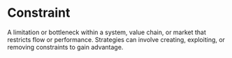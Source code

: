 # Constraint

A limitation or bottleneck within a system, value chain, or market that restricts flow or performance. Strategies can involve creating, exploiting, or removing constraints to gain advantage.
